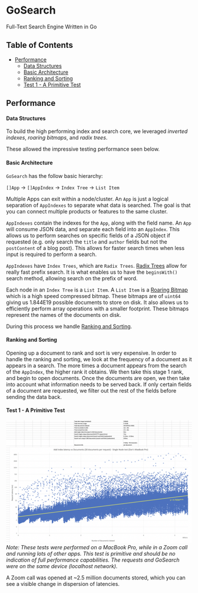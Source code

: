 # GoSearch <!-- omit in toc -->
Full-Text Search Engine Written in Go

## Table of Contents <!-- omit in toc -->

- [Performance](#performance)
    - [Data Structures](#data-structures)
    - [Basic Architecture](#basic-architecture)
    - [Ranking and Sorting](#ranking-and-sorting)
    - [Test 1 - A Primitive Test](#test-1---a-primitive-test)

## Performance

#### Data Structures

To build the high performing index and search core, we leveraged _inverted indexes_, _roaring bitmaps_, and _radix trees_.

These allowed the impressive testing performance seen below.

#### Basic Architecture

`GoSearch` has the follow basic hierarchy:

`[]App` -> `[]AppIndex` -> `Index Tree` -> `List Item`

Multiple Apps can exit within a node/cluster. An `App` is just a logical separation of `AppIndexes` to separate what data is searched. The goal is that you can connect multiple products or features to the same cluster.

`AppIndexes` contain the indexes for the `App`, along with the field name. An `App` will consume JSON data, and separate each field into an `AppIndex`. This allows us to perform searches on specific fields of a JSON object if requested (e.g. only search the `title` and `author` fields but not the `postContent` of a blog post). This allows for faster search times when less input is required to perform a search.

`AppIndexes` have `Index Trees`, which are `Radix Trees`. [Radix Trees](https://en.wikipedia.org/wiki/Radix_tree) allow for really fast prefix search. It is what enables us to have the `beginsWith()` search method, allowing search on the prefix of word.

Each node in an `Index Tree` is a `List Item`. A `List Item` is a [Roaring Bitmap](https://roaringbitmap.org/) which is a high speed compressed bitmap. These bitmaps are of `uint64` giving us 1.844E19 possible documents to store on disk. It also allows us to efficiently perform array operations with a smaller footprint. These bitmaps represent the names of the documents on disk.

During this process we handle [Ranking and Sorting](#ranking-and-sorting).

#### Ranking and Sorting

Opening up a document to rank and sort is very expensive. In order to handle the ranking and sorting, we look at the frequency of a document as it appears in a search. The more times a document appears from the search of the `AppIndex`, the higher rank it obtains. We then take this stage 1 rank, and begin to open documents. Once the documents are open, we then take into account what information needs to be served back. If only certain fields of a document are requested, we filter out the rest of the fields before sending the data back.

#### Test 1 - A Primitive Test
![unknown-3](/assets/unknown-3.png)
_Note: These tests were performed on a MacBook Pro, while in a Zoom call and running lots of other apps. This test is primitive and should be no indication of full performance capabilities. The requests and GoSearch were on the same device (localhost network)._

A Zoom call was opened at ~2.5 million documents stored, which you can see a visible change in dispersion of latencies.
